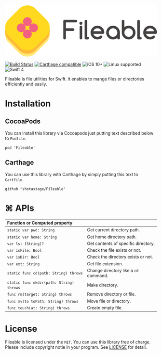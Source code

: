 ![Fileable](./Documentation/filekit_readme.png)

[![Build Status](https://travis-ci.org/shotastage/Fileable.swift.svg?branch=master)](https://travis-ci.org/shotastage/Fileable.swift)
[![Carthage compatible](https://img.shields.io/badge/Carthage-compatible-4BC51D.svg?style=flat)](https://github.com/shotasatge/Fileable)
![iOS 10+](https://img.shields.io/badge/iOS-10%2B-blue.svg?style=flat)
![Linux supported](https://img.shields.io/badge/Linux-supported-5D9CEC.svg?style=flat)
![Swift 4](https://img.shields.io/badge/Swift-4-orange.svg?style=flat)


Fileable is file utilities for Swift.
It enables to mange files or directories efficiently and easily.

# Installation

## CocoaPods

You can install this library via Cocoapods just putting text described below to `Podfile`.

```
pod 'Fileable'
```

## Carthage

You can use this library with Carthage by simply putting this text to `Cartfile`.

```
github "shotastage/Fileable"
```

# ⌘ APIs

| Function or Computed property | |
|:--|:--|
| `static var pwd: String` | Get current directory path.|
| `static var home: String` | Get home directory path.|
| `var ls: [String]?` | Get contents of specific directory.|
| `var isFile: Bool` | Check the file exists or not. |
| `var isDir: Bool ` | Check the directory exists or not.|
| `var ext: String` | Get file extension.|
| `static func cd(path: String) throws`| Change directory like a `cd` command.|
| `static func mkdir(path: String) throws` | Make directory. |
| `func rm(target: String) throws`| Remove directory or file. |
| `func mv(to toPath: String) throws`| Move file or directory.|
| `func touch(at: String) throws`| Create empty file. |



# License
Fileable is licensed under the `MIT`. 
You can use this library free of charge. Please include copyright notie in your program.
See [LICENSE](./LICENSE) for detail.
